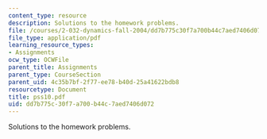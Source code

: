 ```yaml
---
content_type: resource
description: Solutions to the homework problems.
file: /courses/2-032-dynamics-fall-2004/dd7b775c30f7a700b44c7aed7406d072_pss10.pdf
file_type: application/pdf
learning_resource_types:
- Assignments
ocw_type: OCWFile
parent_title: Assignments
parent_type: CourseSection
parent_uid: 4c35b7bf-2f77-ee78-b40d-25a41622bdb8
resourcetype: Document
title: pss10.pdf
uid: dd7b775c-30f7-a700-b44c-7aed7406d072
---
```

Solutions to the homework problems.

